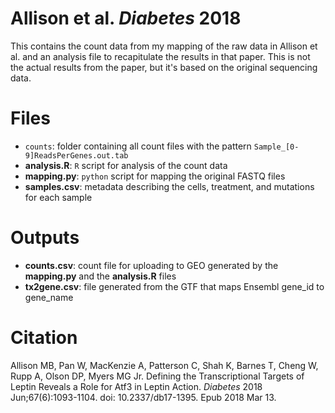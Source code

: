 # Allison et al. *Diabetes* 2018

This contains the count data from my mapping of the raw data in Allison et al. and an analysis file to recapitulate the results in that paper. This is not the actual results from the paper, but it's based on the original sequencing data.

# Files
* `counts`: folder containing all count files with the pattern `Sample_[0-9]ReadsPerGenes.out.tab`
* **analysis.R**: `R` script for analysis of the count data
* **mapping.py**: `python` script for mapping the original FASTQ files
* **samples.csv**: metadata describing the cells, treatment, and mutations for each sample

# Outputs
* **counts.csv**: count file for uploading to GEO generated by the **mapping.py** and the **analysis.R** files
* **tx2gene.csv**: file generated from the GTF that maps Ensembl gene_id to gene_name

# Citation
Allison MB, Pan W, MacKenzie A, Patterson C, Shah K, Barnes T, Cheng W, Rupp A, Olson DP, Myers MG Jr. Defining the Transcriptional Targets of Leptin Reveals a Role for Atf3 in Leptin Action. *Diabetes* 2018 Jun;67(6):1093-1104.
doi: 10.2337/db17-1395. Epub 2018 Mar 13.

